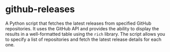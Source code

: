 # github-releases
A Python script that fetches the latest releases from specified GitHub repositories. It uses the GitHub API and provides the ability to display the results in a well-formatted table using the `rich` library. The script allows you to specify a list of repositories and fetch the latest release details for each one.
